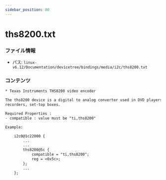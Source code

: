 ```yaml
---
sidebar_position: 80
---
```

# ths8200.txt

### ファイル情報

- パス: `linux-v6.12/Documentation/devicetree/bindings/media/i2c/ths8200.txt`

### コンテンツ

```txt
* Texas Instruments THS8200 video encoder

The ths8200 device is a digital to analog converter used in DVD players, video
recorders, set-top boxes.

Required Properties :
- compatible : value must be "ti,ths8200"

Example:

	i2c0@1c22000 {
		...
		...
		ths8200@5c {
			compatible = "ti,ths8200";
			reg = <0x5c>;
		};
		...
	};

```
